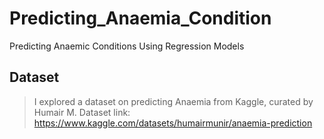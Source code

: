 # Predicting_Anaemia_Condition
Predicting Anaemic Conditions Using Regression Models

## Dataset
> I explored a dataset on predicting Anaemia from Kaggle, curated by Humair M.
> Dataset link:  https://www.kaggle.com/datasets/humairmunir/anaemia-prediction
